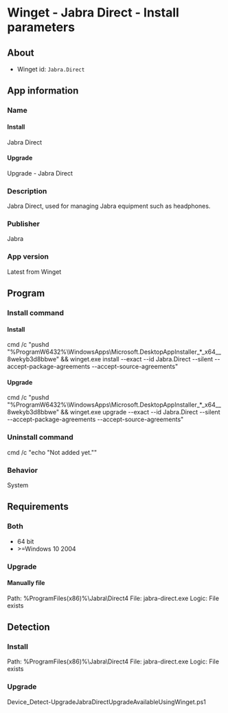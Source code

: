 # Winget - Jabra Direct - Install parameters
## About
* Winget id: ```Jabra.Direct```


## App information
### Name
#### Install
Jabra Direct
#### Upgrade
Upgrade - Jabra Direct

### Description
Jabra Direct, used for managing Jabra equipment such as headphones.

### Publisher
Jabra

### App version
Latest from Winget


## Program
### Install command
#### Install
cmd /c "pushd "%ProgramW6432%\WindowsApps\Microsoft.DesktopAppInstaller_*_x64__8wekyb3d8bbwe" && winget.exe install --exact --id Jabra.Direct --silent --accept-package-agreements --accept-source-agreements"
#### Upgrade
cmd /c "pushd "%ProgramW6432%\WindowsApps\Microsoft.DesktopAppInstaller_*_x64__8wekyb3d8bbwe" && winget.exe upgrade --exact --id Jabra.Direct --silent --accept-package-agreements --accept-source-agreements"

### Uninstall command
cmd /c "echo "Not added yet.""

### Behavior
System


## Requirements
### Both
* 64 bit
* \>=Windows 10 2004

### Upgrade
#### Manually file
Path:  %ProgramFiles(x86)%\Jabra\Direct4
File:  jabra-direct.exe
Logic: File exists


## Detection
### Install
Path:  %ProgramFiles(x86)%\Jabra\Direct4
File:  jabra-direct.exe
Logic: File exists

### Upgrade
Device_Detect-UpgradeJabraDirectUpgradeAvailableUsingWinget.ps1
